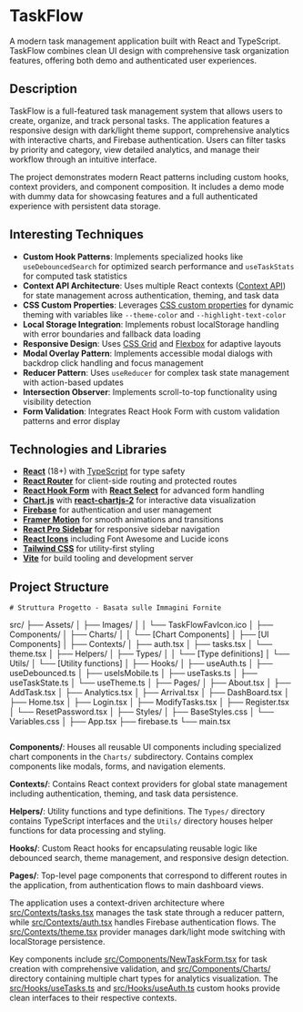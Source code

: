 # TaskFlow

A modern task management application built with React and TypeScript. TaskFlow combines clean UI design with comprehensive task organization features, offering both demo and authenticated user experiences.

## Description

TaskFlow is a full-featured task management system that allows users to create, organize, and track personal tasks. The application features a responsive design with dark/light theme support, comprehensive analytics with interactive charts, and Firebase authentication. Users can filter tasks by priority and category, view detailed analytics, and manage their workflow through an intuitive interface.

The project demonstrates modern React patterns including custom hooks, context providers, and component composition. It includes a demo mode with dummy data for showcasing features and a full authenticated experience with persistent data storage.

## Interesting Techniques

- **Custom Hook Patterns**: Implements specialized hooks like `useDebouncedSearch` for optimized search performance and `useTaskStats` for computed task statistics
- **Context API Architecture**: Uses multiple React contexts ([Context API](https://developer.mozilla.org/en-US/docs/Web/API/Context_API)) for state management across authentication, theming, and task data
- **CSS Custom Properties**: Leverages [CSS custom properties](https://developer.mozilla.org/en-US/docs/Web/CSS/Using_CSS_custom_properties) for dynamic theming with variables like `--theme-color` and `--highlight-text-color`
- **Local Storage Integration**: Implements robust localStorage handling with error boundaries and fallback data loading
- **Responsive Design**: Uses [CSS Grid](https://developer.mozilla.org/en-US/docs/Web/CSS/CSS_Grid_Layout) and [Flexbox](https://developer.mozilla.org/en-US/docs/Web/CSS/CSS_Flexible_Box_Layout) for adaptive layouts
- **Modal Overlay Pattern**: Implements accessible modal dialogs with backdrop click handling and focus management
- **Reducer Pattern**: Uses `useReducer` for complex task state management with action-based updates
- **Intersection Observer**: Implements scroll-to-top functionality using visibility detection
- **Form Validation**: Integrates React Hook Form with custom validation patterns and error display

## Technologies and Libraries

- **[React](https://react.dev/)** (18+) with [TypeScript](https://www.typescriptlang.org/) for type safety
- **[React Router](https://reactrouter.com/)** for client-side routing and protected routes
- **[React Hook Form](https://react-hook-form.com/)** with **[React Select](https://react-select.com/)** for advanced form handling
- **[Chart.js](https://www.chartjs.org/)** with **[react-chartjs-2](https://react-chartjs-2.js.org/)** for interactive data visualization
- **[Firebase](https://firebase.google.com/)** for authentication and user management
- **[Framer Motion](https://www.framer.com/motion/)** for smooth animations and transitions
- **[React Pro Sidebar](https://github.com/azouaoui-med/react-pro-sidebar)** for responsive sidebar navigation
- **[React Icons](https://react-icons.github.io/react-icons/)** including Font Awesome and Lucide icons
- **[Tailwind CSS](https://tailwindcss.com/)** for utility-first styling
- **[Vite](https://vitejs.dev/)** for build tooling and development server

## Project Structure

```
# Struttura Progetto - Basata sulle Immagini Fornite

```
src/
├── Assets/
│   ├── Images/
│   │   └── TaskFlowFavIcon.ico
│
├── Components/
│   ├── Charts/
│   │   └── [Chart Components]
│   ├── [UI Components]
│
├── Contexts/
│   ├── auth.tsx
│   ├── tasks.tsx
│   └── theme.tsx
│
├── Helpers/
│   ├── Types/
│   │   └── [Type definitions]
│   └── Utils/
│       └── [Utility functions]
│
├── Hooks/
│   ├── useAuth.ts
│   ├── useDebounced.ts
│   ├── useIsMobile.ts
│   ├── useTasks.ts
│   ├── useTaskState.ts
│   └── useTheme.ts
│
├── Pages/
│   ├── About.tsx
│   ├── AddTask.tsx
│   ├── Analytics.tsx
│   ├── Arrival.tsx
│   ├── DashBoard.tsx
│   ├── Home.tsx
│   ├── Login.tsx
│   ├── ModifyTasks.tsx
│   ├── Register.tsx
│   └── ResetPassword.tsx
│
├── Styles/
│   ├── BaseStyles.css
│   └── Variables.css
│
├── App.tsx
├── firebase.ts
└── main.tsx
```
```

**Components/**: Houses all reusable UI components including specialized chart components in the `Charts/` subdirectory. Contains complex components like modals, forms, and navigation elements.

**Contexts/**: Contains React context providers for global state management including authentication, theming, and task data persistence.

**Helpers/**: Utility functions and type definitions. The `Types/` directory contains TypeScript interfaces and the `Utils/` directory houses helper functions for data processing and styling.

**Hooks/**: Custom React hooks for encapsulating reusable logic like debounced search, theme management, and responsive design detection.

**Pages/**: Top-level page components that correspond to different routes in the application, from authentication flows to main dashboard views.

The application uses a context-driven architecture where [src/Contexts/tasks.tsx](src/Contexts/tasks.tsx) manages the task state through a reducer pattern, while [src/Contexts/auth.tsx](src/Contexts/auth.tsx) handles Firebase authentication flows. The [src/Contexts/theme.tsx](src/Contexts/theme.tsx) provider manages dark/light mode switching with localStorage persistence.

Key components include [src/Components/NewTaskForm.tsx](src/Components/NewTaskForm.tsx) for task creation with comprehensive validation, and [src/Components/Charts/](src/Components/Charts/) directory containing multiple chart types for analytics visualization. The [src/Hooks/useTasks.ts](src/Hooks/useTasks.ts) and [src/Hooks/useAuth.ts](src/Hooks/useAuth.ts) custom hooks provide clean interfaces to their respective contexts.